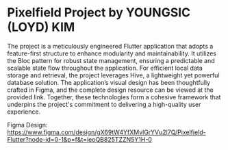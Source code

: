 # Pixelfield Project by YOUNGSIC (LOYD) KIM

 The project is a meticulously engineered Flutter application that adopts a feature-first structure to enhance modularity and maintainability. It utilizes the Bloc pattern for robust state management, ensuring a predictable and scalable state flow throughout the application. For efficient local data storage and retrieval, the project leverages Hive, a lightweight yet powerful database solution. The application’s visual design has been thoughtfully crafted in Figma, and the complete design resource can be viewed at the provided link. Together, these technologies form a cohesive framework that underpins the project's commitment to delivering a high-quality user experience. 
 
Figma Design: https://www.figma.com/design/gX69tW4YfXMvlGrYVu2l7Q/Pixelfield-Flutter?node-id=0-1&p=f&t=ieoQB825TZZN5Y1H-0
